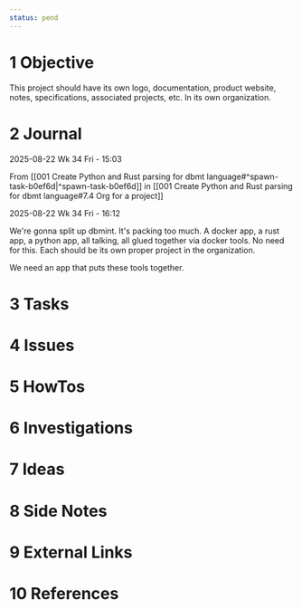 ```yaml
---
status: pend
---
```


# 1 Objective

This project should have its own logo, documentation, product website, notes, specifications, associated projects, etc. In its own organization.

# 2 Journal

2025-08-22 Wk 34 Fri - 15:03

From [[001 Create Python and Rust parsing for dbmt language#^spawn-task-b0ef6d|^spawn-task-b0ef6d]]  in [[001 Create Python and Rust parsing for dbmt language#7.4 Org for a project]]

2025-08-22 Wk 34 Fri - 16:12

We're gonna split up dbmint. It's packing too much. A docker app, a rust app, a python app, all talking, all glued together via docker tools. No need for this. Each should be its own proper project in the organization.

We need an app that puts these tools together. 

# 3 Tasks

# 4 Issues

# 5 HowTos

# 6 Investigations

# 7 Ideas

# 8 Side Notes
# 9 External Links

# 10 References
